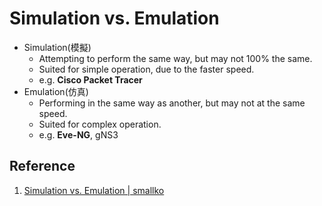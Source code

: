 # Simulation vs. Emulation

- Simulation(模擬)
  - Attempting to perform the same way, but may not 100% the same.
  - Suited for simple operation, due to the faster speed.
  - e.g. **Cisco Packet Tracer**
- Emulation(仿真)
  - Performing in the same way as another, but may not at the same speed.
  - Suited for complex operation.
  - e.g. **Eve-NG**, gNS3

## Reference

1. [Simulation vs. Emulation | smallko](http://csie.nqu.edu.tw/smallko/ns2_old/simulation_emulation.htm)